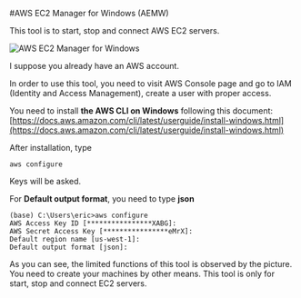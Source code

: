 #AWS EC2 Manager for Windows (AEMW)

This tool is to start, stop and connect AWS EC2 servers.

![AWS EC2 Manager for Windows](https://github.com/juwikuang/AwsEC2Manager_Windows/blob/master/Resources/screenshot.png?raw=true)


I suppose you already have an AWS account. 

In order to use this tool, you need to visit AWS Console page and go to IAM (Identity and Access Management), create a user with proper access.

You need to install **the AWS CLI on Windows** following this document:
[https://docs.aws.amazon.com/cli/latest/userguide/install-windows.html](https://docs.aws.amazon.com/cli/latest/userguide/install-windows.html)

After installation, type 

```
aws configure
```

Keys will be asked. 

For **Default output format**, you need to type **json**

```
(base) C:\Users\eric>aws configure
AWS Access Key ID [****************XABG]:
AWS Secret Access Key [****************eMrX]:
Default region name [us-west-1]:
Default output format [json]:
```

As you can see, the limited functions of this tool is observed by the picture. You need to create your machines by other means. This tool is only for start, stop and connect EC2 servers.
